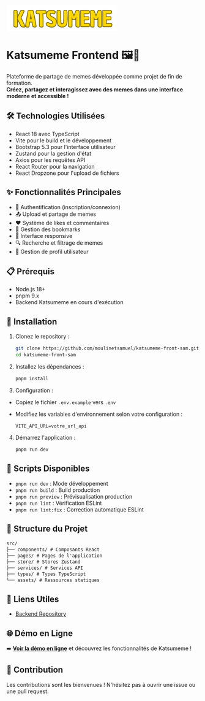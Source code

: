 ![Katsumeme Banner](./public/Logoname.png)

# Katsumeme Frontend 🖼️🎉

Plateforme de partage de memes développée comme projet de fin de formation.  
**Créez, partagez et interagissez avec des memes dans une interface moderne et accessible !**

## 🛠️ Technologies Utilisées

- React 18 avec TypeScript
- Vite pour le build et le développement
- Bootstrap 5.3 pour l'interface utilisateur
- Zustand pour la gestion d'état
- Axios pour les requêtes API
- React Router pour la navigation
- React Dropzone pour l'upload de fichiers

## ✨ Fonctionnalités Principales

- 👤 Authentification (inscription/connexion)
- 📤 Upload et partage de memes
- ❤️ Système de likes et commentaires
- 🔖 Gestion des bookmarks
- 📱 Interface responsive
- 🔍 Recherche et filtrage de memes
- 👤 Gestion de profil utilisateur

## 📋 Prérequis

- Node.js 18+
- pnpm 9.x
- Backend Katsumeme en cours d'exécution

## 🚀 Installation

1. Clonez le repository :

   ```bash
   git clone https://github.com/moulinetsamuel/katsumeme-front-sam.git
   cd katsumeme-front-sam
   ```

2. Installez les dépendances :

   ```bash
   pnpm install
   ```

3. Configuration :

- Copiez le fichier `.env.example` vers `.env`
- Modifiez les variables d'environnement selon votre configuration :

  ```env
  VITE_API_URL=votre_url_api
  ```

4. Démarrez l'application :

   ```bash
   pnpm run dev
   ```

## 📝 Scripts Disponibles

- `pnpm run dev` : Mode développement
- `pnpm run build` : Build production
- `pnpm run preview` : Prévisualisation production
- `pnpm run lint` : Vérification ESLint
- `pnpm run lint:fix` : Correction automatique ESLint

## 📁 Structure du Projet

```
src/
├── components/ # Composants React
├── pages/ # Pages de l'application
├── store/ # Stores Zustand
├── services/ # Services API
├── types/ # Types TypeScript
└── assets/ # Ressources statiques
```

## 🔗 Liens Utiles

- [Backend Repository](https://github.com/moulinetsamuel/katsumeme-back-sam)

## 🌐 Démo en Ligne

➡️ **[Voir la démo en ligne](http://i4w0scw4sw4wgw44osk04ww0.82.65.221.75.sslip.io/)** et découvrez les fonctionnalités de Katsumeme !

## 👥 Contribution

Les contributions sont les bienvenues ! N'hésitez pas à ouvrir une issue ou une pull request.

